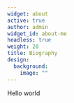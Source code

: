 ```yaml
---
widget: about
active: true
author: admin
widget_id: about-me
headless: true
weight: 20
title: Biography
design:
  background:
    image: ""
---
```

Hello world